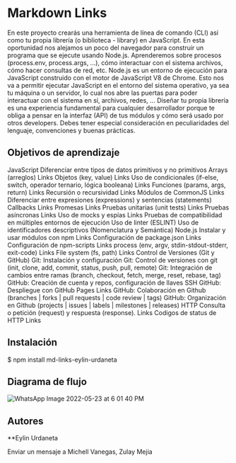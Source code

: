 # Markdown Links
En este proyecto crearás una herramienta de línea de comando (CLI) así como tu propia librería (o biblioteca - library) en JavaScript.
En esta oportunidad nos alejamos un poco del navegador para construir un programa que se ejecute usando Node.js. Aprenderemos sobre procesos (process.env, process.args, ...), cómo interactuar con el sistema archivos, cómo hacer consultas de red, etc.
Node.js es un entorno de ejecución para JavaScript construido con el motor de JavaScript V8 de Chrome. Esto nos va a permitir ejecutar JavaScript en el entorno del sistema operativo, ya sea tu máquina o un servidor, lo cual nos abre las puertas para poder interactuar con el sistema en sí, archivos, redes, ...
Diseñar tu propia librería es una experiencia fundamental para cualquier desarrollador porque te obliga a pensar en la interfaz (API) de tus módulos y cómo será usado por otros developers. Debes tener especial consideración en peculiaridades del lenguaje, convenciones y buenas prácticas.
## Objetivos de aprendizaje
JavaScript
 Diferenciar entre tipos de datos primitivos y no primitivos
 Arrays (arreglos)
Links
 Objetos (key, value)
Links
 Uso de condicionales (if-else, switch, operador ternario, lógica booleana)
Links
 Funciones (params, args, return)
Links
 Recursión o recursividad
Links
 Módulos de CommonJS
Links
 Diferenciar entre expresiones (expressions) y sentencias (statements)
 Callbacks
Links
 Promesas
Links
 Pruebas unitarias (unit tests)
Links
 Pruebas asíncronas
Links
 Uso de mocks y espías
Links
 Pruebas de compatibilidad en múltiples entornos de ejecución
 Uso de linter (ESLINT)
 Uso de identificadores descriptivos (Nomenclatura y Semántica)
Node.js
 Instalar y usar módulos con npm
Links
 Configuración de package.json
Links
 Configuración de npm-scripts
Links
 process (env, argv, stdin-stdout-stderr, exit-code)
Links
 File system (fs, path)
Links
Control de Versiones (Git y GitHub)
 Git: Instalación y configuración
 Git: Control de versiones con git (init, clone, add, commit, status, push, pull, remote)
 Git: Integración de cambios entre ramas (branch, checkout, fetch, merge, reset, rebase, tag)
 GitHub: Creación de cuenta y repos, configuración de llaves SSH
 GitHub: Despliegue con GitHub Pages
Links
 GitHub: Colaboración en Github (branches | forks | pull requests | code review | tags)
 GitHub: Organización en Github (projects | issues | labels | milestones | releases)
HTTP
 Consulta o petición (request) y respuesta (response).
Links
 Codigos de status de HTTP
Links
## Instalación
$ npm install md-links-eylin-urdaneta
## Diagrama de flujo
![WhatsApp Image 2022-05-23 at 6 01 40 PM](https://user-images.githubusercontent.com/97687659/169918398-0c15708b-518b-448d-b27b-2117c4bb5925.jpeg)

## Autores
**Eylin Urdaneta


Enviar un mensaje a Michell Vanegas, Zulay Mejia
